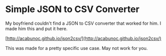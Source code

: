 Simple JSON to CSV Converter
============================

My boyfriend couldn't find a JSON to CSV converter that worked for him. I made him this and put it here.

[http://acabunoc.github.io/json2csv/](http://acabunoc.github.io/json2csv/)

This was made for a pretty specific use case. May not work for you.